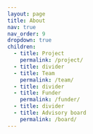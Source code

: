 ```yaml
---
layout: page
title: About
nav: true
nav_order: 9
dropdown: true
children:
  - title: Project
    permalink: /project/
  - title: divider
  - title: Team
    permalink: /team/
  - title: divider
  - title: Funder
    permalink: /funder/
  - title: divider
  - title: Advisory board
    permalink: /board/
---
```


